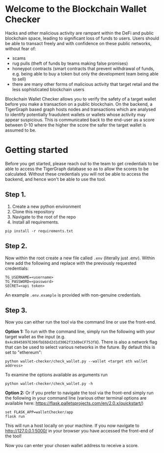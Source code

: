 # Welcome to the Blockchain Wallet Checker
Hacks and other malicious activity are rampant within the DeFi and public blockchain space, leading to significant loss of funds to users. Users should be able to transact freely and with confidence on these public networks, without fear of: 
- scams 
- rug pulls (theft of funds by teams making false promises)
- honeypot contracts (smart contracts that prevent withdrawal of funds, e.g. being able to buy a token but only the development team being able to sell) 
- there are many other forms of malicious activity that target retail and the less sophisticated blockchain users

Blockchain Wallet Checker allows you to verify the safety of a target wallet before you make a transaction on a public blockchain. On the backend, a TigerGraph based graph hosts nodes and transactions which are analysed to identify potentially fraudulent wallets or wallets whose activity may appear suspicious. This is communicated back to the end-user as a score between 0-10 where the higher the score the safer the target wallet is assumed to be.

# Getting started
Before you get started, please reach out to the team to get credentials to be able to access the TigerGraph database so as to allow the scores to be calculated. Without these credentials you will not be able to access the backend, and hence won't be able to use the tool.

## Step 1.
1. Create a new python environment
2. Clone this repository 
3. Navigate to the root of the repo
4. Install all requirements. 

```ps: 
pip install -r requirements.txt
```

## Step 2.
Now within the root create a new file called `.env`  (literally just .env). Within here add the following and replace with the previously requested credentials:

```
TG_USERNAME=<username>
TG_PASSWORD=<password>
SECRET=<api token>
```

An example `.env.example` is provided with non-genuine credentials.

## Step 3.
Now you can either run the tool via the command line or use the front-end.

**Option 1:** To run with the command line, simply run the following with your target wallet as the input (e.g. `0x4c8945897E306fbE6Dd2d1d3062f33d0eCF753f8`). There is also a network flag that can be used to select various networks in the future. By default this is set to "ethereum":

``` python:
python wallet-checker/check_wallet.py --wallet <target eth wallet address> 
```
To examine the options available as arguments run
``` python:
python wallet-checker/check_wallet.py -h
```

**Option 2:** Or if you prefer to navigate the tool via the front-end simply run the following in your command line (various other terminal options are available here: https://flask.palletsprojects.com/en/2.0.x/quickstart/)

```
set FLASK_APP=walletChecker/app
flask run
```
This will run a host locally on your machine. If you now navigate to http://127.0.0.1:5000/ in your browser you have accessed the front-end of the tool!

Now you can enter your chosen wallet address to receive a score.


